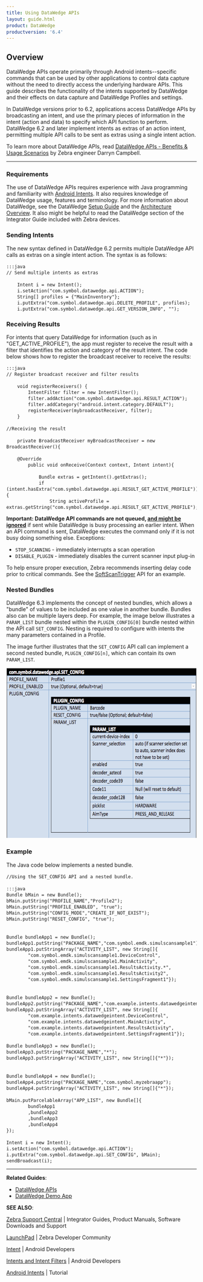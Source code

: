 ```yaml
---
title: Using DataWedge APIs 
layout: guide.html
product: DataWedge
productversion: '6.4'
---
```


## Overview
DataWedge APIs operate primarily through Android intents--specific commands that can be used by other applications to control data capture without the need to directly access the underlying hardware APIs. This guide describes the functionality of the intents supported by DataWedge and their effects on data capture and DataWedge Profiles and settings. 

In DataWedge versions prior to 6.2, applications access DataWedge APIs by broadcasting an intent, and use the primary pieces of information in the intent (action and data) to specify which API function to perform. DataWedge 6.2 and later implement intents as extras of an action intent, permitting multiple API calls to be sent as extras using a single intent action. 

To learn more about DataWedge APIs, read [DataWedge APIs - Benefits & Usage Scenarios](https://developer.zebra.com/community/android/android-forums/android-blogs/blog/2017/06/27/datawedge-apis-benefits-challenges) by Zebra engineer Darryn Campbell. 

-----

### Requirements
The use of DataWedge APIs requires experience with Java programming and familiarity with [Android Intents](https://developer.android.com/reference/android/content/Intent.html). It also requires knowledge of DataWedge usage, features and terminology. For more information about DataWedge, see the DataWedge [Setup Guide](../../setup) and the [Architecture Overview](../../overview). It also might be helpful to read the DataWedge section of the Integrator Guide included with Zebra devices.

### Sending Intents
The new syntax defined in DataWedge 6.2 permits multiple DataWedge API calls as extras on a single intent action. The syntax is as follows:


	:::java
	// Send multiple intents as extras

		Intent i = new Intent();
		i.setAction("com.symbol.datawedge.api.ACTION");
		String[] profiles = {"MainInventory"};
		i.putExtra("com.symbol.datawedge.api.DELETE_PROFILE", profiles);
		i.putExtra("com.symbol.datawedge.api.GET_VERSION_INFO", "");


### Receiving Results
For intents that query DataWedge for information (such as in "GET_ACTIVE_PROFILE"), the app must register to receive the result with a filter that identifies the action and category of the result intent. The code below shows how to register the broadcast receiver to receive the results:

	:::java
	// Register broadcast receiver and filter results

		void registerReceivers() {
		    IntentFilter filter = new IntentFilter();
		    filter.addAction("com.symbol.datawedge.api.RESULT_ACTION");
		    filter.addCategory("android.intent.category.DEFAULT");
		    registerReceiver(mybroadcastReceiver, filter);
		}

	//Receiving the result

		private BroadcastReceiver myBroadcastReceiver = new BroadcastReceiver(){

		@Override
			public void onReceive(Context context, Intent intent){

				Bundle extras = getIntent().getExtras();
				if (intent.hasExtra("com.symbol.datawedge.api.RESULT_GET_ACTIVE_PROFILE")){
					String activeProfile = extras.getString("com.symbol.datawedge.api.RESULT_GET_ACTIVE_PROFILE");


<!--
### APIs Implemented Through Extras

The following APIs can be invoked as extras from a single intent action:

* **[CLONE_PROFILE](../cloneprofile) -** creates a copy of an existing DataWedge Profile wuth settings.
* **[DELETE_PROFILE](../deleteprofile) -** deletes Profile(s) from the device. 
* **[ENABLE_DATAWEDGE](../enabledatawedge) -** switches DataWedge on or off. 
* **[GET_ACTIVE_PROFILE](../getactiveprofile) -** retrieves the name of the Profile currently in use. 
* **[GET_DATAWEDGE_STATUS](../getdatawedgestatus) -** returns the DataWedge state (enabled/disabled). 
* **[GET_PROFILES_LIST](../getprofileslist) -** retrieves a list of DataWedge Profiles on the device.
* **[GET_VERSION_INFO](../getversioninfo) -** gets version numbers of DataWedge and of scanner and SimulScan frameworks on the device. 
* **[RESTORE_CONFIG](../restoreconfig) -** restores a DataWedge configuration to its default settings.
* **[REGISTER_FOR_NOTIFICATION](../registerfornotification) -** tells DataWedge to inform specified app or activity of updates to scanner and/or Profile status. 
* **[RENAME_PROFILE](../renameprofile) -** changes the name of an existing Profile. 
* **[SET_CONFIG](../setconfig) -** create new, or overwrite or update an existing Profile 
* **[UNREGISTER_FOR_NOTIFICATION](../registerfornotification) -** cancels request for app notification.

### APIs Implemented as Actions

The following API calls require a distinct intent action for each: 

* [SoftScanTrigger](../softscantrigger)
* [ScannerInputPlugin](../scannerinputplugin)
* [EnumerateScanners](../enumeratescanners) 
* [SetDefaultProfile](../setdefaultprofile)
* [ResetDefaultProfile](../resetdefaultprofile)
* [SwitchToProfile](../switchtoprofile)

> **DataWedge 6.3 supports current and legacy API syntaxes**. 

-->

**Important: DataWedge API commands are not queued, <u>and might be ignored</u>** if sent while DataWedge is busy processing an earlier intent. When an API command is sent, DataWedge executes the command only if it is not busy doing something else. Exceptions: 

* `STOP_SCANNING` - immediately interrupts a scan operation
* `DISABLE_PLUGIN` - immediately disables the current scanner input plug-in

To help ensure proper execution, Zebra recommends inserting delay code prior to critical commands. See the [SoftScanTrigger](../softscantrigger) API for an example.  

### Nested Bundles
DataWedge 6.3 implements the concept of nested bundles, which allows a "bundle" of values to be included as one value in another bundle. Bundles also can be multiple layers deep. For example, the image below illustrates a `PARAM_LIST` bundle nested within the `PLUGIN_CONFIG[0]` bundle nested within the API call `SET_CONFIG`. Nesting is required to configure with intents the many parameters contained in a Profile.

The image further illustrates that the `SET_CONFIG` API call can implement a second nested bundle, `PLUGIN_CONFIG[n]`, which can contain its own `PARAM_LIST`. 

<img style="height:450px" src="dw_nested_bundles.png"/>
<br>

### Example
The Java code below implements a nested bundle. 

	//Using the SET_CONFIG API and a nested bundle.

	:::java
	Bundle bMain = new Bundle();
	bMain.putString("PROFILE_NAME","Profile2");
	bMain.putString("PROFILE_ENABLED", "true");
	bMain.putString("CONFIG_MODE","CREATE_IF_NOT_EXIST");
	bMain.putString("RESET_CONFIG", "true");


	Bundle bundleApp1 = new Bundle();
	bundleApp1.putString("PACKAGE_NAME","com.symbol.emdk.simulscansample1");
	bundleApp1.putStringArray("ACTIVITY_LIST", new String[]{
	        "com.symbol.emdk.simulscansample1.DeviceControl",
	        "com.symbol.emdk.simulscansample1.MainActivity",
	        "com.symbol.emdk.simulscansample1.ResultsActivity.*",
	        "com.symbol.emdk.simulscansample1.ResultsActivity2",
	        "com.symbol.emdk.simulscansample1.SettingsFragment1"});


	Bundle bundleApp2 = new Bundle();
	bundleApp2.putString("PACKAGE_NAME","com.example.intents.datawedgeintent");
	bundleApp2.putStringArray("ACTIVITY_LIST", new String[]{
	        "com.example.intents.datawedgeintent.DeviceControl",
	        "com.example.intents.datawedgeintent.MainActivity",
	        "com.example.intents.datawedgeintent.ResultsActivity",
	        "com.example.intents.datawedgeintent.SettingsFragment1"});

	Bundle bundleApp3 = new Bundle();
	bundleApp3.putString("PACKAGE_NAME","*");
	bundleApp3.putStringArray("ACTIVITY_LIST", new String[]{"*"});


	Bundle bundleApp4 = new Bundle();
	bundleApp4.putString("PACKAGE_NAME","com.symbol.myzebraapp");
	bundleApp4.putStringArray("ACTIVITY_LIST", new String[]{"*"});

	bMain.putParcelableArray("APP_LIST", new Bundle[]{
	        bundleApp1
	        ,bundleApp2
	        ,bundleApp3
	        ,bundleApp4
	});

	Intent i = new Intent();
	i.setAction("com.symbol.datawedge.api.ACTION");
	i.putExtra("com.symbol.datawedge.api.SET_CONFIG", bMain);
	sendBroadcast(i);

-----

**Related Guides**:

* [DataWedge APIs](../)
* [DataWedge Demo App](../../demo)

**SEE ALSO**:

[Zebra Support Central](https://www.zebra.com/us/en/support-downloads.html) | Integrator Guides, Product Manuals, Software Downloads and Support

[LaunchPad](https://developer.zebra.com/welcome) | Zebra Developer Community

[Intent](https://developer.android.com/reference/android/content/Intent.html) | Android Developers

[Intents and Intent Filters](http://developer.android.com/guide/components/intents-filters.html) | Android Developers

[Android Intents](http://www.vogella.com/tutorials/AndroidIntent/article.html) | Tutorial
